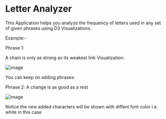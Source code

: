 # Letter Analyzer

This Application helps you analyze the frequency of letters used in any set of given phrases using D3 Visualizations.

Example:-

Phrase 1:

A chain is only as strong as its weakest link
Visualization:

![image](https://user-images.githubusercontent.com/16240202/77766807-281a2a80-7066-11ea-84fd-582785e4ba23.png)

You can keep on adding phrases:

Phrase 2:
A change is as good as a rest

![image](https://user-images.githubusercontent.com/16240202/77767004-6fa0b680-7066-11ea-9dc9-167de7089046.png)

Notice the new added characters will be shown with diffent font color i.e. white in this case


